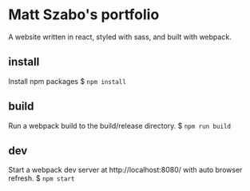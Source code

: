 # Matt Szabo's portfolio
A website written in react, styled with sass, and built with webpack.

## install
Install npm packages
$ `npm install`

## build
Run a webpack build to the build/release directory.
$ `npm run build`

## dev
Start a webpack dev server at http://localhost:8080/ with auto browser refresh.
$ `npm start`

